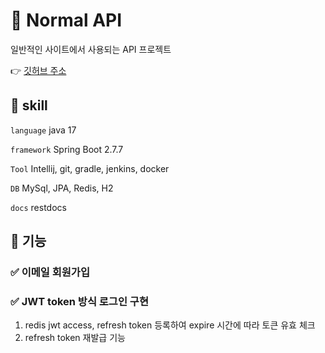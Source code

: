 # 📗 Normal API

일반적인 사이트에서 사용되는 API 프로젝트

👉 [깃허브 주소](https://github.com/juno-choi/normal-api)

## 📄 skill

`language` java 17

`framework` Spring Boot 2.7.7

`Tool` Intellij, git, gradle, jenkins, docker

`DB` MySql, JPA, Redis, H2

`docs` restdocs

## 📄 기능

### ✅ 이메일 회원가입

### ✅ JWT token 방식 로그인 구현

1. redis jwt access, refresh token 등록하여 expire 시간에 따라 토큰 유효 체크
2. refresh token 재발급 기능